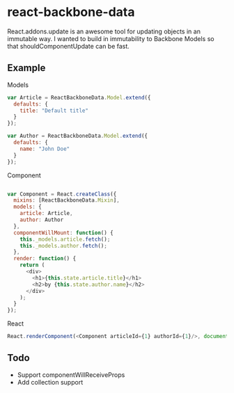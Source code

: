 react-backbone-data
===================

React.addons.update is an awesome tool for updating
objects in an immutable way.  I wanted to build in
immutability to Backbone Models so that
shouldComponentUpdate can be fast.


Example
-------

Models

```javascript
var Article = ReactBackboneData.Model.extend({
  defaults: {
    title: "Default title"
  }
});
```

```javascript
var Author = ReactBackboneData.Model.extend({
  defaults: {
    name: "John Doe"
  }
});
```

Component

```javascript

var Component = React.createClass({
  mixins: [ReactBackboneData.Mixin],
  models: {
    article: Article,
    author: Author
  },
  componentWillMount: function() {
    this._models.article.fetch();
    this._models.author.fetch();
  },
  render: function() {
    return (
      <div>
        <h1>{this.state.article.title}</h1>
        <h2>by {this.state.author.name}</h2>
      </div>
    );
  }
});
```

React
```javascript
React.renderComponent(<Component articleId={1} authorId={1}/>, document.getElementById("page"));
```


Todo
----
- Support componentWillReceiveProps
- Add collection support

